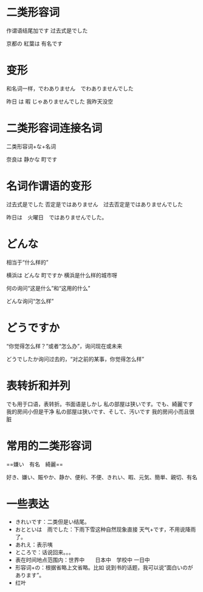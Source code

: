 # 二类形容词
作谓语结尾加です
过去式是でした

京都の 紅葉は 有名です


# 变形
和名词一样，でわありません　でわありませんでした

昨日 は    暇    じゃありませんでした
我昨天没空

# 二类形容词连接名词
二类形容词+な+名词

奈良は  静かな  町です
# 名词作谓语的变形
过去式是でした  否定是ではありません　过去否定是ではありませんでした

昨日は　火曜日　ではありませんでした。


# どんな
相当于“什么样的”

横浜は どんな 町ですか
横浜是什么样的城市呀

何の询问“这是什么”和“这用的什么”

どんな询问“怎么样”


# どうですか
“你觉得怎么样？”或者“怎么办”，询问现在或未来

どうでしたか询问过去的，“对之前的某事，你觉得怎么样”

# 表转折和并列
でも用于口语，表转折。书面语是しかし
私の部屋は狭いです。でも、綺麗です
我的房间小但是干净
私の部屋は狭いです、そして、汚いです
我的房间小而且很脏

# 常用的二类形容词
==嫌い　有名　綺麗==

好き、嫌い、賑やか、静か、便利、不便、きれい、暇、元気、簡単、親切、有名

# 一些表达
- きれいです：二类但是い结尾。
- おとといは　雨でした：下雨下雪这种自然现象直接 天气+です，不用说降雨了。
- あれえ：表示咦
- ところで：话说回来。。。
- 表在时间地点范围内：世界中　　日本中　学校中 一日中
- 形容词+の：根据省略上文省略。比如 说到书的话题，我可以说“面白いのが　あります”。
- 红叶